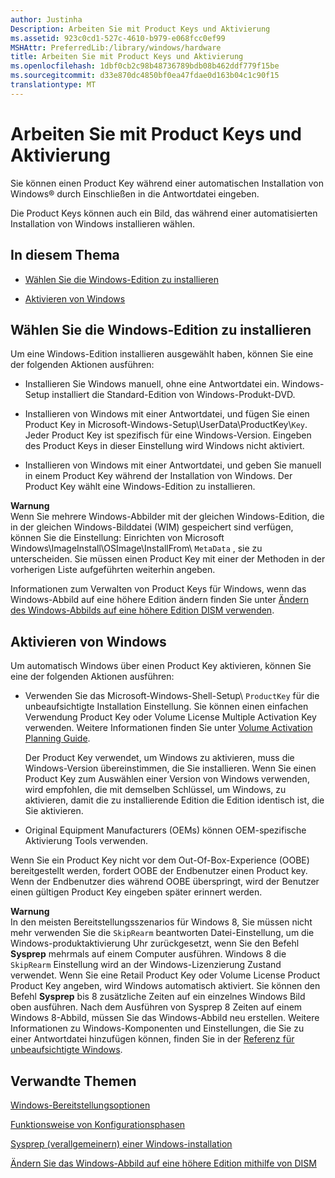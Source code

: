 ```yaml
---
author: Justinha
Description: Arbeiten Sie mit Product Keys und Aktivierung
ms.assetid: 923c0cd1-527c-4610-b979-e068fcc0ef99
MSHAttr: PreferredLib:/library/windows/hardware
title: Arbeiten Sie mit Product Keys und Aktivierung
ms.openlocfilehash: 1dbf0cb2c98b48736789bdb08b462ddf779f15be
ms.sourcegitcommit: d33e870dc4850bf0ea47fdae0d163b04c1c90f15
translationtype: MT
---
```

# <a name="work-with-product-keys-and-activation"></a>Arbeiten Sie mit Product Keys und Aktivierung


Sie können einen Product Key während einer automatischen Installation von Windows® durch Einschließen in die Antwortdatei eingeben.

Die Product Keys können auch ein Bild, das während einer automatisierten Installation von Windows installieren wählen.

## <a name="span-idinthistopicspanspan-idinthistopicspanspan-idinthistopicspanin-this-topic"></a><span id="In_this_Topic"></span><span id="in_this_topic"></span><span id="IN_THIS_TOPIC"></span>In diesem Thema


-   [Wählen Sie die Windows-Edition zu installieren](#selectwhichwindowstoinstall)

-   [Aktivieren von Windows](#activatewindowsbyusingaproductkey)

## <a name="span-idselectwhichwindowstoinstallspanspan-idselectwhichwindowstoinstallspanspan-idselectwhichwindowstoinstallspanselect-which-windows-edition-to-install"></a><span id="SelectWhichWindowsToInstall"></span><span id="selectwhichwindowstoinstall"></span><span id="SELECTWHICHWINDOWSTOINSTALL"></span>Wählen Sie die Windows-Edition zu installieren


Um eine Windows-Edition installieren ausgewählt haben, können Sie eine der folgenden Aktionen ausführen:

-   Installieren Sie Windows manuell, ohne eine Antwortdatei ein. Windows-Setup installiert die Standard-Edition von Windows-Produkt-DVD.

-   Installieren von Windows mit einer Antwortdatei, und fügen Sie einen Product Key in Microsoft-Windows-Setup\\UserData\\ProductKey\\`Key`. Jeder Product Key ist spezifisch für eine Windows-Version. Eingeben des Product Keys in dieser Einstellung wird Windows nicht aktiviert.

-   Installieren von Windows mit einer Antwortdatei, und geben Sie manuell in einem Product Key während der Installation von Windows. Der Product Key wählt eine Windows-Edition zu installieren.

**Warnung**  
Wenn Sie mehrere Windows-Abbilder mit der gleichen Windows-Edition, die in der gleichen Windows-Bilddatei (WIM) gespeichert sind verfügen, können Sie die Einstellung: Einrichten von Microsoft Windows\\ImageInstall\\OSImage\\InstallFrom\\ `MetaData` , sie zu unterscheiden. Sie müssen einen Product Key mit einer der Methoden in der vorherigen Liste aufgeführten weiterhin angeben.

 

Informationen zum Verwalten von Product Keys für Windows, wenn das Windows-Abbild auf eine höhere Edition ändern finden Sie unter [Ändern des Windows-Abbilds auf eine höhere Edition DISM verwenden](change-the-windows-image-to-a-higher-edition-using-dism.md).

## <a name="span-idactivatewindowsbyusingaproductkeyspanspan-idactivatewindowsbyusingaproductkeyspanspan-idactivatewindowsbyusingaproductkeyspanactivate-windows"></a><span id="ActivateWindowsByUsingAProductKey"></span><span id="activatewindowsbyusingaproductkey"></span><span id="ACTIVATEWINDOWSBYUSINGAPRODUCTKEY"></span>Aktivieren von Windows


Um automatisch Windows über einen Product Key aktivieren, können Sie eine der folgenden Aktionen ausführen:

-   Verwenden Sie das Microsoft-Windows-Shell-Setup\\ `ProductKey` für die unbeaufsichtigte Installation Einstellung. Sie können einen einfachen Verwendung Product Key oder Volume License Multiple Activation Key verwenden. Weitere Informationen finden Sie unter [Volume Activation Planning Guide](http://go.microsoft.com/fwlink/p/?LinkID=734870).

    Der Product Key verwendet, um Windows zu aktivieren, muss die Windows-Version übereinstimmen, die Sie installieren. Wenn Sie einen Product Key zum Auswählen einer Version von Windows verwenden, wird empfohlen, die mit demselben Schlüssel, um Windows, zu aktivieren, damit die zu installierende Edition die Edition identisch ist, die Sie aktivieren.

-   Original Equipment Manufacturers (OEMs) können OEM-spezifische Aktivierung Tools verwenden.

Wenn Sie ein Product Key nicht vor dem Out-Of-Box-Experience (OOBE) bereitgestellt werden, fordert OOBE der Endbenutzer einen Product key. Wenn der Endbenutzer dies während OOBE überspringt, wird der Benutzer einen gültigen Product Key eingeben später erinnert werden.

**Warnung**  
In den meisten Bereitstellungsszenarios für Windows 8, Sie müssen nicht mehr verwenden Sie die `SkipRearm` beantworten Datei-Einstellung, um die Windows-produktaktivierung Uhr zurückgesetzt, wenn Sie den Befehl **Sysprep** mehrmals auf einem Computer ausführen. Windows 8 die `SkipRearm` Einstellung wird an der Windows-Lizenzierung Zustand verwendet. Wenn Sie eine Retail Product Key oder Volume License Product Product Key angeben, wird Windows automatisch aktiviert. Sie können den Befehl **Sysprep** bis 8 zusätzliche Zeiten auf ein einzelnes Windows Bild oben ausführen. Nach dem Ausführen von Sysprep 8 Zeiten auf einem Windows 8-Abbild, müssen Sie das Windows-Abbild neu erstellen. Weitere Informationen zu Windows-Komponenten und Einstellungen, die Sie zu einer Antwortdatei hinzufügen können, finden Sie in der [Referenz für unbeaufsichtigte Windows](http://go.microsoft.com/fwlink/?LinkId=206281).

 

## <a name="span-idrelatedtopicsspanrelated-topics"></a><span id="related_topics"></span>Verwandte Themen


[Windows-Bereitstellungsoptionen](windows-deployment-options.md)

[Funktionsweise von Konfigurationsphasen](how-configuration-passes-work.md)

[Sysprep (verallgemeinern) einer Windows-installation](sysprep--generalize--a-windows-installation.md)

[Ändern Sie das Windows-Abbild auf eine höhere Edition mithilfe von DISM](change-the-windows-image-to-a-higher-edition-using-dism.md)

 

 






